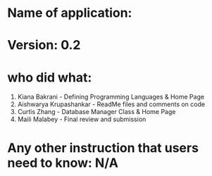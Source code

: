 # Name of application: 
# Version: 0.2

# who did what:
1. Kiana Bakrani - Defining Programming Languages & Home Page 
2. Aishwarya Krupashankar - ReadMe files and comments on code 
3. Curtis Zhang - Database Manager Class & Home Page 
3. Maili Malabey - Final review and submission


# Any other instruction that users need to know: N/A









